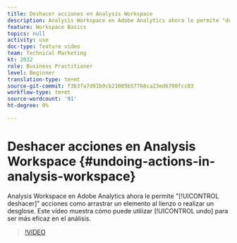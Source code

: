 ```yaml
---
title: Deshacer acciones en Analysis Workspace
description: Analysis Workspace en Adobe Analytics ahora le permite "deshacer" acciones como arrastrar un elemento al lienzo o realizar un desglose. Este vídeo muestra cómo puede utilizar Deshacer para mejorar la eficacia del análisis.
feature: Workspace Basics
topics: null
activity: use
doc-type: feature video
team: Technical Marketing
kt: 2032
role: Business Practitioner
level: Beginner
translation-type: tm+mt
source-git-commit: f3b3fa7d91b0cb21005b57768ca23ed6700fcc03
workflow-type: tm+mt
source-wordcount: '91'
ht-degree: 0%

---
```



# Deshacer acciones en Analysis Workspace {#undoing-actions-in-analysis-workspace}

Analysis Workspace en Adobe Analytics ahora le permite &quot;[!UICONTROL deshacer]&quot; acciones como arrastrar un elemento al lienzo o realizar un desglose. Este vídeo muestra cómo puede utilizar [!UICONTROL undo] para ser más eficaz en el análisis.

>[!VIDEO](https://video.tv.adobe.com/v/23983/?quality=12)
